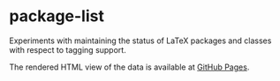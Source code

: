 # package-list

Experiments with maintaining the status of LaTeX packages and classes with respect
to tagging support.

The rendered HTML view of the data is available at [GitHub Pages](https://davidcarlisle.github.io/package-list/packages).


